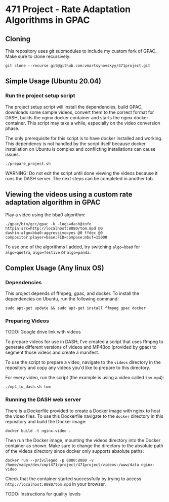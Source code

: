 # 471 Project - Rate Adaptation Algorithms in GPAC

## Cloning

This repository uses git submodules to include my custom fork of GPAC. Make sure to clone recursively:

```
git clone --recurse git@github.com:vmartsynovskyy/471project.git
```

## Simple Usage (Ubuntu 20.04)

### Run the project setup script

The project setup script will install the dependencies, build GPAC, downloads some sample videos, convert them to the correct format for DASH,
builds the nginx docker container and starts the nginx docker container. This script may take a while, especially on the video conversion phase.


The only prerequisite for this script is to have docker installed and working. This dependency is not handled by the script itself
because docker installation on Ubuntu is complex and conflicting installations can cause issues.

```
./prepare_project.sh
```

WARNING: Do not exit the script until done viewing the videos because it runs the DASH server. The next steps can be completed in another tab.

## Viewing the videos using a custom rate adaptation algorithm in GPAC

Play a video using the bba0 algorithm:
```
./gpac/bin/gcc/gpac -k -logs=dash@info httpin:src=http://localhost:8080/tom.mpd @0 dashin:algo=bba0:aggressive=yes @0 ffdec @0 compositor:player=base:FID=compose:mbuf=15000
```

To use one of the algorithms I added, try switching `algo=bba0` for `algo=quetra`, `algo=festive` or `algo=panda`.

## Complex Usage (Any linux OS)

### Dependencies

This project depends of ffmpeg, gpac, and docker. To install the dependencies on Ubuntu, run the following command:

```
sudo apt-get update && sudo apt-get install ffmpeg gpac docker
```

### Preparing Videos

TODO: Google drive link with videos

To prepare videos for use in DASH, I've created a script that uses ffmpeg to generate different versions
of videos and MP4Box (provided by gpac) to segment those videos and create a manifest.


To use the script to prepare a video, navigate to the `videos` directory in the repository and copy any videos you'd
like to prepare to this directory.


For every video, run the script (the example is using a video called `tom.mp4`):
```
./mp4_to_dash.sh tom
```

### Running the DASH web server

There is a Dockerfile provided to create a Docker image with nginx to host the video files.
To use this Dockerfile navigate to the `docker` directory in this repository and build the Docker image:

```
docker build -t nginx-video .
```

Then run the Docker image, mounting the videos directory into the Docker container as shown. Make
sure to change the directory to the absolute path of the videos directory since docker only supports absolute paths:

```
docker run --privileged -p 8080:8080 -v /home/vadym/dev/cmpt471/project/471project/videos:/www/data nginx-video
```

Check that the container started successfully by trying to access `http://localhost:8080/tom.mpd` in your browser.


TODO: Instructions for quality levels

